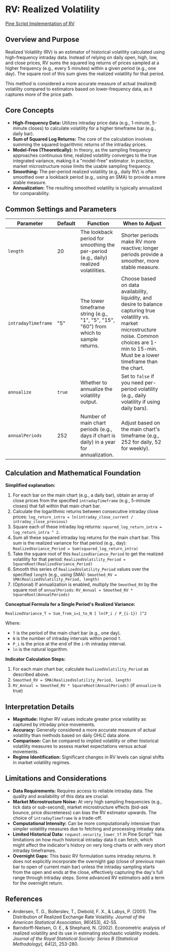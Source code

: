 # RV: Realized Volatility

[Pine Script Implementation of RV](https://github.com/mihakralj/pinescript/blob/main/indicators/volatility/rv.pine)

## Overview and Purpose

Realized Volatility (RV) is an estimator of historical volatility calculated using high-frequency intraday data. Instead of relying on daily open, high, low, and close prices, RV sums the squared log returns of prices sampled at a higher frequency (e.g., every 5 minutes) within a given period (e.g., one day). The square root of this sum gives the realized volatility for that period.

This method is considered a more accurate measure of actual (realized) volatility compared to estimators based on lower-frequency data, as it captures more of the price path.

## Core Concepts

*   **High-Frequency Data:** Utilizes intraday price data (e.g., 1-minute, 5-minute closes) to calculate volatility for a higher timeframe bar (e.g., daily bar).
*   **Sum of Squared Log Returns:** The core of the calculation involves summing the squared logarithmic returns of the intraday prices.
*   **Model-Free (Theoretically):** In theory, as the sampling frequency approaches continuous time, realized volatility converges to the true integrated variance, making it a "model-free" estimator. In practice, market microstructure noise limits the usable sampling frequency.
*   **Smoothing:** The per-period realized volatility (e.g., daily RV) is often smoothed over a lookback period (e.g., using an SMA) to provide a more stable measure.
*   **Annualization:** The resulting smoothed volatility is typically annualized for comparability.

## Common Settings and Parameters

| Parameter           | Default | Function                                                                                                   | When to Adjust                                                                                                                               |
|---------------------|---------|------------------------------------------------------------------------------------------------------------|----------------------------------------------------------------------------------------------------------------------------------------------|
| `length`            | 20      | The lookback period for smoothing the per-period (e.g., daily) realized volatilities.                      | Shorter periods make RV more reactive; longer periods provide a smoother, more stable measure.                                                 |
| `intradayTimeframe` | "5"     | The lower timeframe string (e.g., "1", "5", "15", "60") from which to sample returns.                        | Choose based on data availability, liquidity, and desire to balance capturing true volatility vs. market microstructure noise. Common choices are 1-min to 15-min. Must be a lower timeframe than the chart. |
| `annualize`         | `true`  | Whether to annualize the volatility output.                                                                | Set to `false` if you need per-period volatility (e.g., daily volatility if using daily bars).                                               |
| `annualPeriods`     | 252     | Number of main chart periods (e.g., days if chart is daily) in a year for annualization.                   | Adjust based on the main chart's timeframe (e.g., 252 for daily, 52 for weekly).                                                               |

## Calculation and Mathematical Foundation

**Simplified explanation:**
1.  For each bar on the main chart (e.g., a daily bar), obtain an array of close prices from the specified `intradayTimeframe` (e.g., 5-minute closes) that fall within that main chart bar.
2.  Calculate the logarithmic returns between consecutive intraday close prices:
    `log_return_intra = ln(intraday_close_current / intraday_close_previous)`
3.  Square each of these intraday log returns: `squared_log_return_intra = log_return_intra ^ 2`.
4.  Sum all these squared intraday log returns for the main chart bar. This sum is the realized variance for that period (e.g., day):
    `RealizedVariance_Period = Sum(squared_log_return_intra)`
5.  Take the square root of this `RealizedVariance_Period` to get the realized volatility for that period:
    `RealizedVolatility_Period = SquareRoot(RealizedVariance_Period)`
6.  Smooth this series of `RealizedVolatility_Period` values over the specified `length` (e.g., using SMA):
    `Smoothed_RV = SMA(RealizedVolatility_Period, length)`
7.  (Optional) If annualization is enabled, multiply the `Smoothed_RV` by the square root of `annualPeriods`:
    `RV_Annual = Smoothed_RV * SquareRoot(AnnualPeriods)`

**Conceptual Formula for a Single Period's Realized Variance:**

`RealizedVariance_T = Sum_from_i=1_to_N [ ln(P_i / P_{i-1}) ]^2`

Where:
*   `T` is the period of the main chart bar (e.g., one day).
*   `N` is the number of intraday intervals within period `T`.
*   `P_i` is the price at the end of the `i`-th intraday interval.
*   `ln` is the natural logarithm.

**Indicator Calculation Steps:**
1.  For each main chart bar, calculate `RealizedVolatility_Period` as described above.
2.  `Smoothed_RV = SMA(RealizedVolatility_Period, length)`
3.  `RV_Annual = Smoothed_RV * SquareRoot(AnnualPeriods)` (if `annualize` is true)

## Interpretation Details

*   **Magnitude:** Higher RV values indicate greater price volatility as captured by intraday price movements.
*   **Accuracy:** Generally considered a more accurate measure of actual volatility than methods based on daily OHLC data alone.
*   **Comparison:** Can be compared to implied volatility or other historical volatility measures to assess market expectations versus actual movements.
*   **Regime Identification:** Significant changes in RV levels can signal shifts in market volatility regimes.

## Limitations and Considerations

*   **Data Requirements:** Requires access to reliable intraday data. The quality and availability of this data are crucial.
*   **Market Microstructure Noise:** At very high sampling frequencies (e.g., tick data or sub-second), market microstructure effects (bid-ask bounce, price discreteness) can bias the RV estimator upwards. The choice of `intradayTimeframe` is a trade-off.
*   **Computational Intensity:** Can be more computationally intensive than simpler volatility measures due to fetching and processing intraday data.
*   **Limited Historical Data:** `request.security_lower_tf` in Pine Script™ has limitations on how much historical intraday data it can fetch, which might affect the indicator's history on very long charts or with very short intraday timeframes.
*   **Overnight Gaps:** This basic RV formulation sums intraday returns. It does not explicitly incorporate the overnight gap (close of previous main bar to open of current main bar) unless the intraday sampling starts from the open and ends at the close, effectively capturing the day's full range through intraday steps. Some advanced RV estimators add a term for the overnight return.

## References

*   Andersen, T. G., Bollerslev, T., Diebold, F. X., & Labys, P. (2001). The Distribution of Realized Exchange Rate Volatility. *Journal of the American Statistical Association, 96*(453), 42-55.
*   Barndorff-Nielsen, O. E., & Shephard, N. (2002). Econometric analysis of realized volatility and its use in estimating stochastic volatility models. *Journal of the Royal Statistical Society: Series B (Statistical Methodology), 64*(2), 253-280.
